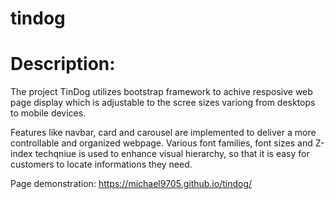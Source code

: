 # tindog

# Description:<br>
The project TinDog utilizes bootstrap framework to achive resposive web page display which is adjustable to the scree sizes variong from desktops to mobile devices.

Features like navbar, card and carousel are implemented to deliver a more controllable and organized webpage. Various font families, font sizes and Z-index techqniue is used to enhance visual hierarchy, so that it is easy for customers to locate informations they need.

Page demonstration: https://michael9705.github.io/tindog/ 
